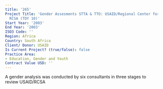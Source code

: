 ```yaml
---
title: '265'
Project Title: 'Gender Assesments STTA & TTO: USAID/Regional Center for Southern Africa,
  RCSA (TDY 10)'
Start Year: '2003'
End Year: '2003'
ISO3 Code: ''
Region: Africa
Country: South Africa
Client/ Donor: USAID
Is Current Project? (true/false): false
Practice Area:
- Education, Gender and Youth
Contract Value USD: ''
---
```


A gender analysis was conducted by six consultants in three stages to review USAID/RCSA